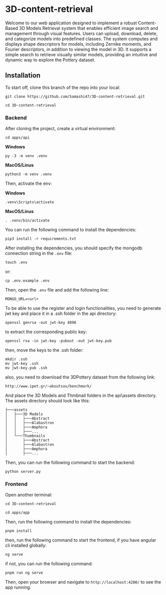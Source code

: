 # 3D-content-retrieval

Welcome to our web application designed to implement a robust Content-Based 3D Models Retrieval system that enables efficient image search and management through visual features. Users can upload, download, delete, and categorize models into predefined classes. The system computes and displays shape descriptors for models, including Zernike moments, and Fourier descriptors, in addition to viewing the model in 3D. It supports a simple search to retrieve visually similar models, providing an intuitive and dynamic way to explore the Pottery dataset.

## Installation

To start off, clone this branch of the repo into your local:

```shell
git clone https://github.com/Samashi47/3D-content-retrieval.git
```

```shell
cd 3D-content-retrieval
```

### Backend

After cloning the project, create a virtual environment:

```shell
cd apps/api
```

**Windows**

```shell
py -3 -m venv .venv
```

**MacOS/Linus**

```shell
python3 -m venv .venv
```

Then, activate the env:

**Windows**

```shell
.venv\Scripts\activate
```

**MacOS/Linus**

```shell
. .venv/bin/activate
```

You can run the following command to install the dependencies:

```shell
pip3 install -r requirements.txt
```

After installing the dependencies, you should specify the mongodb connection string in the `.env` file:

```shell
touch .env
```

or:

```shell
cp .env.example .env
```

Then, open the `.env` file and add the following line:

```env
MONGO_URL=<url>
```

To be able to use the register and login functionalities, you need to generate jwt key and place it in a .ssh folder in the api directory:

```shell
openssl genrsa -out jwt-key 4096
```

to extract the corresponding public key:

```shell
openssl rsa -in jwt-key -pubout -out jwt-key.pub
```

then, move the keys to the .ssh folder:

```shell
mkdir .ssh
mv jwt-key .ssh
mv jwt-key.pub .ssh
```

also, you need to download the 3DPottery dataset from the following link:

```shell
http://www.ipet.gr/~akoutsou/benchmark/
```
And place the 3D Models and Thmbnail folders in the api\assets directory.
The assets directory should look like this:

```shell
├───assets
│   ├───3D Models
│   │   ├───Abstract
│   │   ├───Alabastron
│   │   ├───Amphora
│   │   ├───...
│   └───Thumbnails
│       ├───Abstract
│       ├───Alabastron
│       ├───Amphora
│       ├───...
```
Then, you can run the following command to start the backend:

```shell
python server.py
```

### Frontend

Open another terminal:

```shell
cd 3D-content-retrieval
```

```shell
cd apps/app
```

Then, run the following command to install the dependencies:

```shell
pnpm install
```

then, run the following command to start the frontend, if you have angular cli installed globally:

```shell
ng serve
```

if not, you can run the following command:

```shell
pnpm run ng serve
```

Then, open your browser and navigate to `http://localhost:4200/` to see the app running.
